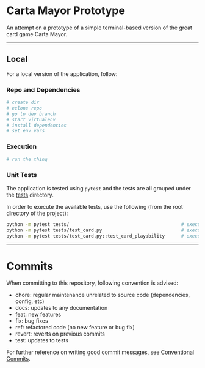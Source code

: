 # Carta Mayor Prototype
An attempt on a prototype of a simple terminal-based version of the great card game Carta Mayor.

---
## Local
For a local version of the application, follow:

### Repo and Dependencies
```bash
# create dir
# eclone repo
# go to dev branch
# start virtualenv
# install dependencies
# set env vars
```

### Execution
```bash
# run the thing
```

### Unit Tests
The application is tested using `pytest` and the tests are all grouped under the [tests](/tests/) directory.

In order to execute the available tests, use the following (from the root directory of the project):
```bash
python -m pytest tests/                                         # executes all available tests
python -m pytest tests/test_card.py                             # executes the tests in 'test_card.py'
python -m pytest tests/test_card.py::test_card_playability      # executes only 'test_card_playability' from 'test_card.py'
```

---
# Commits
When committing to this repository, following convention is advised:

* chore: regular maintenance unrelated to source code (dependencies, config, etc)
* docs: updates to any documentation
* feat: new features
* fix: bug fixes
* ref: refactored code (no new feature or bug fix)
* revert: reverts on previous commits
* test: updates to tests

For further reference on writing good commit messages, see [Conventional Commits](www.conventionalcommits.org).
